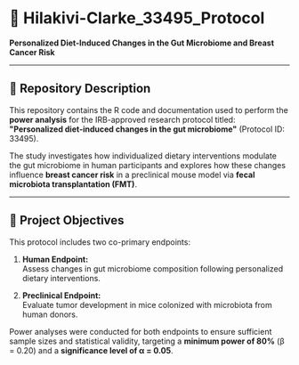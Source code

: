 # 🧬 Hilakivi-Clarke_33495_Protocol  
**Personalized Diet-Induced Changes in the Gut Microbiome and Breast Cancer Risk**

---

## 📁 Repository Description

This repository contains the R code and documentation used to perform the **power analysis** for the IRB-approved research protocol titled:  
**"Personalized diet-induced changes in the gut microbiome"** (Protocol ID: 33495).

The study investigates how individualized dietary interventions modulate the gut microbiome in human participants and explores how these changes influence **breast cancer risk** in a preclinical mouse model via **fecal microbiota transplantation (FMT)**.

---

## 🎯 Project Objectives

This protocol includes two co-primary endpoints:

1. **Human Endpoint:**  
   Assess changes in gut microbiome composition following personalized dietary interventions.

2. **Preclinical Endpoint:**  
   Evaluate tumor development in mice colonized with microbiota from human donors.

Power analyses were conducted for both endpoints to ensure sufficient sample sizes and statistical validity, targeting a **minimum power of 80%** (β = 0.20) and a **significance level of α = 0.05**.
